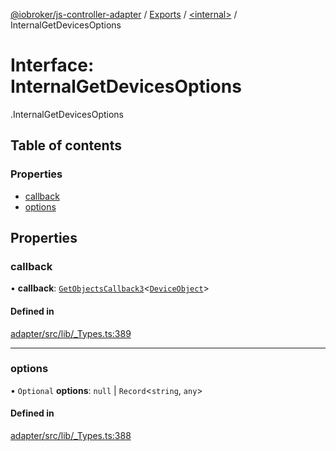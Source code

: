 [@iobroker/js-controller-adapter](../README.md) / [Exports](../modules.md) / [<internal\>](../modules/internal_.md) / InternalGetDevicesOptions

# Interface: InternalGetDevicesOptions

[<internal>](../modules/internal_.md).InternalGetDevicesOptions

## Table of contents

### Properties

- [callback](internal_.InternalGetDevicesOptions.md#callback)
- [options](internal_.InternalGetDevicesOptions.md#options)

## Properties

### callback

• **callback**: [`GetObjectsCallback3`](../modules/internal_.md#getobjectscallback3)<[`DeviceObject`](internal_.DeviceObject.md)\>

#### Defined in

[adapter/src/lib/_Types.ts:389](https://github.com/ioBroker/ioBroker.js-controller/blob/d1ea91b2/packages/adapter/src/lib/_Types.ts#L389)

___

### options

• `Optional` **options**: ``null`` \| `Record`<`string`, `any`\>

#### Defined in

[adapter/src/lib/_Types.ts:388](https://github.com/ioBroker/ioBroker.js-controller/blob/d1ea91b2/packages/adapter/src/lib/_Types.ts#L388)
